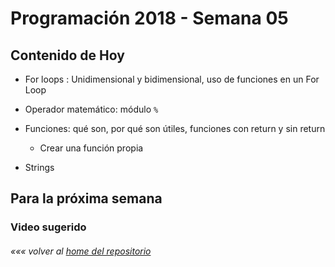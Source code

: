 # Programación 2018 - Semana 05
## Contenido de Hoy

* For loops : Unidimensional y bidimensional, uso de funciones en un For Loop
* Operador matemático: módulo `%`

* Funciones: qué son, por qué son útiles, funciones con return y sin return
  * Crear una función propia

* Strings

## Para la próxima semana

### Video sugerido

###### *««« volver al [home del repositorio](https://github.com/Franzel/UDD_Programacion_2018_1sem_2)*
